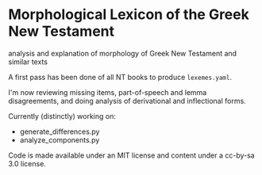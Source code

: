 # Morphological Lexicon of the Greek New Testament

analysis and explanation of morphology of Greek New Testament and similar texts

A first pass has been done of all NT books to produce `lexemes.yaml`.

I'm now reviewing missing items, part-of-speech and lemma disagreements, and
doing analysis of derivational and inflectional forms.

Currently (distinctly) working on:

 - generate_differences.py
 - analyze_components.py

Code is made available under an MIT license and content under
a cc-by-sa 3.0 license.
